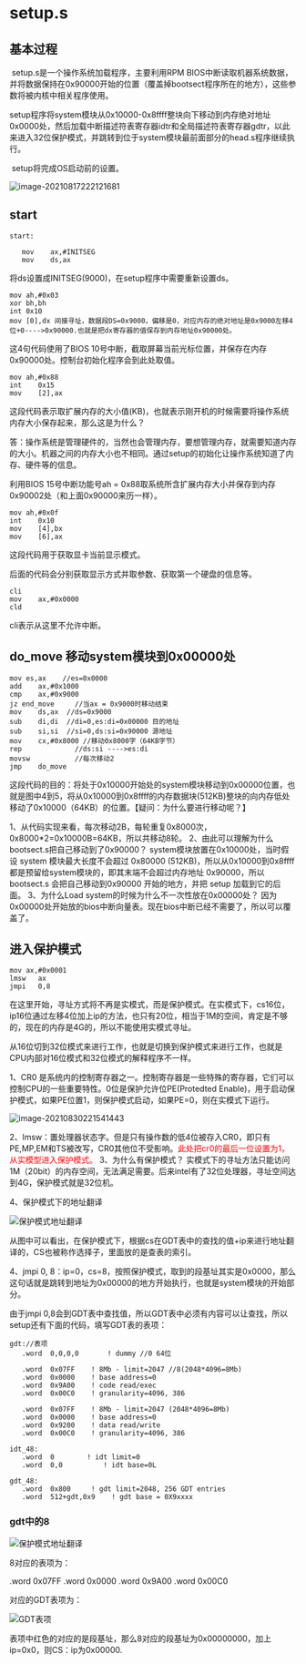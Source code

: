# setup.s

## 基本过程

​	setup.s是一个操作系统加载程序，主要利用RPM BIOS中断读取机器系统数据，并将数据保持在0x90000开始的位置（覆盖掉bootsect程序所在的地方），这些参数将被内核中相关程序使用。

​	setup程序将system模块从0x10000-0x8ffff整块向下移动到内存绝对地址0x0000处，然后加载中断描述符表寄存器idtr和全局描述符表寄存器gdtr，以此来进入32位保护模式，并跳转到位于system模块最前面部分的head.s程序继续执行。

​	setup将完成OS启动前的设置。

![image-20210817222121681](https://github.com/kuangdi1992/Interview-knowledge/blob/master/Picture/linux/image-20210817222121681.png)

## start

```
start:

   mov    ax,#INITSEG    
   mov    ds,ax
```

将ds设置成INITSEG(9000)，在setup程序中需要重新设置ds。

```
mov	ah,#0x03	
xor	bh,bh
int	0x10
mov	[0],dx 间接寻址，数据段DS=0x9000，偏移是0，对应内存的绝对地址是0x9000左移4位+0---->0x90000.也就是把dx寄存器的值保存到内存地址0x90000处。
```

这4句代码使用了BIOS 10号中断，截取屏幕当前光标位置，并保存在内存0x90000处。控制台初始化程序会到此处取值。

```
mov ah,#0x88
int    0x15
mov    [2],ax
```

这段代码表示取扩展内存的大小值(KB)，也就表示刚开机的时候需要将操作系统内存大小保存起来，那么这是为什么？

答：操作系统是管理硬件的，当然也会管理内存，要想管理内存，就需要知道内存的大小。机器之间的内存大小也不相同。通过setup的初始化让操作系统知道了内存、硬件等的信息。

利用BIOS 15号中断功能号ah = 0x88取系统所含扩展内存大小并保存到内存0x90002处（和上面0x90000来历一样）。

```
mov ah,#0x0f
int    0x10
mov    [4],bx    
mov    [6],ax
```

这段代码用于获取显卡当前显示模式。

后面的代码会分别获取显示方式并取参数、获取第一个硬盘的信息等。

```
cli        
mov    ax,#0x0000
cld
```

cli表示从这里不允许中断。

## do_move 移动system模块到0x00000处

```
mov es,ax    //es=0x0000 
add    ax,#0x1000
cmp    ax,#0x9000
jz end_move		//当ax = 0x9000时移动结束
mov    ds,ax  //ds=0x9000   
sub    di,di  //di=0,es:di=0x00000 目的地址
sub    si,si  //si=0,ds:si=0x90000 源地址
mov    cx,#0x8000 //移动0x8000字（64KB字节）
rep				//ds:si ---->es:di
movsw           //每次移动2
jmp    do_move
```

这段代码的目的：将处于0x10000开始处的system模块移动到0x00000位置，也就是图中4到5，将从0x10000到0x8ffff的内存数据块(512KB)整块的向内存低处移动了0x10000（64KB）的位置。【疑问：为什么要进行移动呢？】

1、从代码实现来看，每次移动2B，每轮重复0x8000次，0x8000*2=0x10000B=64KB，所以共移动8轮。
2、由此可以理解为什么bootsect.s把自己移动到了0x90000？
system模块放置在0x10000处，当时假设 system 模块最大长度不会超过 0x80000 (512KB)，所以从0x10000到0x8ffff都是预留给system模块的，即其末端不会超过内存地址 0x90000，所以 bootsect.s 会把自己移动到0x90000 开始的地方，并把 setup 加载到它的后面。
3、为什么Load system的时候为什么不一次性放在0x00000处？
因为0x00000处开始放的bios中断向量表。现在bios中断已经不需要了，所以可以覆盖了。

## 进入保护模式

```
mov ax,#0x0001 
lmsw   ax    
jmpi   0,8   
```

在这里开始，寻址方式将不再是实模式，而是保护模式。在实模式下，cs16位，ip16位通过左移4位加上ip的方法，也只有20位，相当于1M的空间，肯定是不够的，现在的内存是4G的，所以不能使用实模式寻址。

从16位切到32位模式来进行工作，也就是切换到保护模式来进行工作，也就是CPU内部对16位模式和32位模式的解释程序不一样。

1、CR0 是系统内的控制寄存器之一。控制寄存器是一些特殊的寄存器，它们可以控制CPU的一些重要特性。0位是保护允许位PE(Protedted Enable)，用于启动保护模式，如果PE位置1，则保护模式启动，如果PE=0，则在实模式下运行。

![image-20210830221541443](C:\Users\kd\AppData\Roaming\Typora\typora-user-images\image-20210830221541443.png)

2、lmsw：置处理器状态字。但是只有操作数的低4位被存入CR0，即只有PE,MP,EM和TS被改写，CR0其他位不受影响。<font color=red>此处把cr0的最后一位设置为1，从实模型进入保护模式。</font>
3、为什么有保护模式？
实模式下的寻址方法只能访问1M（20bit）的内存空间，无法满足需要。后来intel有了32位处理器，寻址空间达到4G，保护模式就是32位机。

4、保护模式下的地址翻译

![保护模式地址翻译](C:\Users\kd\Desktop\保护模式地址翻译.png)

从图中可以看出，在保护模式下，根据cs在GDT表中的查找的值+ip来进行地址翻译的，CS也被称作选择子，里面放的是查表的索引。

4、jmpi 0, 8：ip=0，cs=8，按照保护模式，取到的段基址其实是0x0000，那么这句话就是跳转到地址为0x00000的地方开始执行，也就是system模块的开始部分。

由于jmpi 0,8会到GDT表中查找值，所以GDT表中必须有内容可以让查找，所以setup还有下面的代码，填写GDT表的表项：

```
gdt://表项
   .word  0,0,0,0       ! dummy //0 64位

   .word  0x07FF    ! 8Mb - limit=2047 //8(2048*4096=8Mb)
   .word  0x0000    ! base address=0
   .word  0x9A00    ! code read/exec
   .word  0x00C0    ! granularity=4096, 386

   .word  0x07FF    ! 8Mb - limit=2047 (2048*4096=8Mb)
   .word  0x0000    ! base address=0
   .word  0x9200    ! data read/write
   .word  0x00C0    ! granularity=4096, 386

idt_48:
   .word  0        ! idt limit=0
   .word  0,0          ! idt base=0L

gdt_48:
   .word  0x800     ! gdt limit=2048, 256 GDT entries
   .word  512+gdt,0x9    ! gdt base = 0X9xxxx
```

### gdt中的8

![保护模式地址翻译](C:\Users\kd\Desktop\保护模式地址翻译.png)

8对应的表项为：

   .word  0x07FF 
   .word  0x0000 
   .word  0x9A00 
   .word  0x00C0  

对应的GDT表项为：

 ![GDT表项](C:\Users\kd\Desktop\GDT表项.png)

表项中红色的对应的是段基址，那么8对应的段基址为0x00000000，加上ip=0x0，则CS：ip为0x00000.